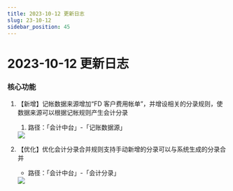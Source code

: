 ```yaml
---
title: 2023-10-12 更新日志
slug: 23-10-12
sidebar_position: 45
---
```



# 2023-10-12 更新日志

### <b>核心功能</b>

1. 【新增】记帐数据来源增加“FD 客户费用帐单”，并增设相关的分录规则，使数据来源可以根据记帐规则产生会计分录
    1. 路径：「会计中台」-「记账数据源」
    <img src="/assets/BycDbRD4UouJirxWJSNchGW9nQd.png" src-width="2864" src-height="982" align="center"/>

2. 【优化】优化会计分录合并规则支持手动新增的分录可以与系统生成的分录合并
    - 路径：「会计中台」-「会计分录」
    <img src="/assets/FJUkbyEZWo5HBKxcFXjca0yknHl.png" src-width="2860" src-height="1320" align="center"/>

